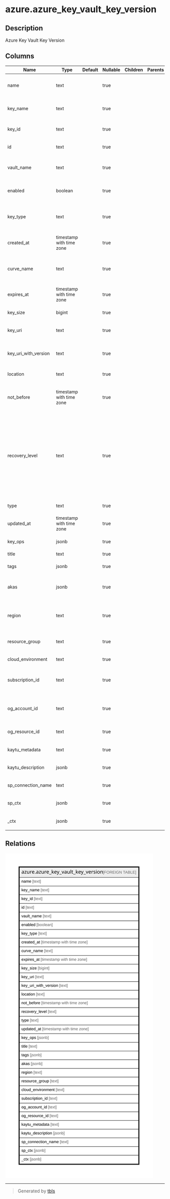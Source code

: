 # azure.azure_key_vault_key_version

## Description

Azure Key Vault Key Version

## Columns

| Name | Type | Default | Nullable | Children | Parents | Comment |
| ---- | ---- | ------- | -------- | -------- | ------- | ------- |
| name | text |  | true |  |  | The friendly name that identifies the key version. |
| key_name | text |  | true |  |  | The friendly name that identifies the key. |
| key_id | text |  | true |  |  | Contains ID to identify a key uniquely. |
| id | text |  | true |  |  | Contains ID to identify a key version uniquely. |
| vault_name | text |  | true |  |  | The friendly name that identifies the vault. |
| enabled | boolean |  | true |  |  | Indicates whether the key version is enabled, or not. |
| key_type | text |  | true |  |  | The type of the key. Possible values are: 'EC', 'ECHSM', 'RSA', 'RSAHSM'. |
| created_at | timestamp with time zone |  | true |  |  | Specifies the time when the key version is created. |
| curve_name | text |  | true |  |  | The elliptic curve name. Possible values are: 'P256', 'P384', 'P521', 'P256K'. |
| expires_at | timestamp with time zone |  | true |  |  | Specifies the time when the key version wil expire. |
| key_size | bigint |  | true |  |  | The key size in bits. |
| key_uri | text |  | true |  |  | The URI to retrieve the current version of the key. |
| key_uri_with_version | text |  | true |  |  | The URI to retrieve the specific version of the key. |
| location | text |  | true |  |  | Azure location of the key vault resource. |
| not_before | timestamp with time zone |  | true |  |  | Specifies the time before which the key version is not usable. |
| recovery_level | text |  | true |  |  | The deletion recovery level currently in effect for the object. If it contains 'Purgeable', then the object can be permanently deleted by a privileged user; otherwise, only the system can purge the object at the end of the retention interval. |
| type | text |  | true |  |  | Type of the resource |
| updated_at | timestamp with time zone |  | true |  |  | Specifies the time when the key was last updated. |
| key_ops | jsonb |  | true |  |  | A list of key operations. |
| title | text |  | true |  |  | Title of the resource. |
| tags | jsonb |  | true |  |  | A map of tags for the resource. |
| akas | jsonb |  | true |  |  | Array of globally unique identifier strings (also known as) for the resource. |
| region | text |  | true |  |  | The Azure region/location in which the resource is located. |
| resource_group | text |  | true |  |  | The resource group which holds this resource. |
| cloud_environment | text |  | true |  |  | The Azure Cloud Environment. |
| subscription_id | text |  | true |  |  | The Azure Subscription ID in which the resource is located. |
| og_account_id | text |  | true |  |  | The Platform Account ID in which the resource is located. |
| og_resource_id | text |  | true |  |  | The unique ID of the resource in opengovernance. |
| kaytu_metadata | text |  | true |  |  | Platform Metadata of the Azure resource. |
| kaytu_description | jsonb |  | true |  |  | The full model description of the resource |
| sp_connection_name | text |  | true |  |  | Steampipe connection name. |
| sp_ctx | jsonb |  | true |  |  | Steampipe context in JSON form. |
| _ctx | jsonb |  | true |  |  | Steampipe context in JSON form. |

## Relations

![er](azure.azure_key_vault_key_version.svg)

---

> Generated by [tbls](https://github.com/k1LoW/tbls)
